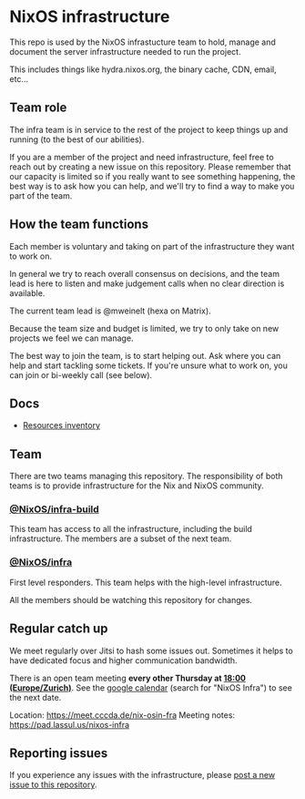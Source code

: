 # NixOS infrastructure

This repo is used by the NixOS infrastucture team to hold, manage and document
the server infrastructure needed to run the project.

This includes things like hydra.nixos.org, the binary cache, CDN, email, etc...

## Team role

The infra team is in service to the rest of the project to keep things up and
running (to the best of our abilities).

If you are a member of the project and need infrastructure, feel free to reach
out by creating a new issue on this repository. Please remember that our
capacity is limited so if you really want to see something happening, the best
way is to ask how you can help, and we'll try to find a way to make you part of
the team.

## How the team functions

Each member is voluntary and taking on part of the infrastructure they want to
work on.

In general we try to reach overall consensus on decisions, and the team lead is
here to listen and make judgement calls when no clear direction is available.

The current team lead is @mweinelt (hexa on Matrix).

Because the team size and budget is limited, we try to only take on new projects
we feel we can manage.

The best way to join the team, is to start helping out. Ask where you can help
and start tackling some tickets. If you're unsure what to work on, you can join
or bi-weekly call (see below).

## Docs

- [Resources inventory](docs/inventory.md)

## Team

There are two teams managing this repository. The responsibility of both teams
is to provide infrastructure for the Nix and NixOS community.

### [@NixOS/infra-build](https://github.com/orgs/NixOS/teams/infra-build)

This team has access to all the infrastructure, including the build
infrastructure. The members are a subset of the next team.

### [@NixOS/infra](https://github.com/orgs/NixOS/teams/infra)

First level responders. This team helps with the high-level infrastructure.

All the members should be watching this repository for changes.

## Regular catch up

We meet regularly over Jitsi to hash some issues out. Sometimes it helps to have
dedicated focus and higher communication bandwidth.

There is an open team meeting **every other Thursday at
[18:00 (Europe/Zurich)](https://dateful.com/convert/zurich?t=18)**. See the
[google calendar](https://calendar.google.com/calendar/u/0/embed?src=b9o52fobqjak8oq8lfkhg3t0qg@group.calendar.google.com)
(search for "NixOS Infra") to see the next date.

Location: <https://meet.cccda.de/nix-osin-fra> Meeting notes:
<https://pad.lassul.us/nixos-infra>

## Reporting issues

If you experience any issues with the infrastructure, please
[post a new issue to this repository][1].

[1]: https://github.com/NixOS/infra/issues/new

